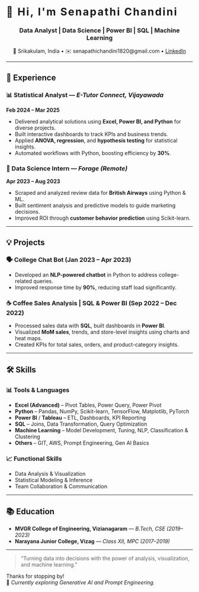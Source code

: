 

  <div class="typewriter">
    <h1>👋 Hi, I'm <strong>Senapathi Chandini</strong></h1>
  </div>

  <h3 align="center">Data Analyst | Data Science | Power BI | SQL | Machine Learning</h3>
</p>
<p align="center">
  <style>
    .typewriter h1 {
      overflow: hidden;
      border-right: .15em solid orange;
      white-space: nowrap;
      margin: 0 auto;
      letter-spacing: .1em;
      animation: 
        typing 3.5s steps(30, end), 
        blink-caret .75s step-end infinite;
    }

    @keyframes typing {
      from { width: 0 }
      to { width: 100% }
    }

    @keyframes blink-caret {
      from, to { border-color: transparent }
      50% { border-color: orange; }
    }
  </style>

<p align="center">
  📍 Srikakulam, India • ✉️ senapathichandini1820@gmail.com • 
  <a href="https://www.linkedin.com/in/senapathi-chandini" target="_blank">LinkedIn</a>
</p>

---

## 💼 Experience

### 📊 Statistical Analyst — *E-Tutor Connect, Vijayawada*  
**Feb 2024 – Mar 2025**  
- Delivered analytical solutions using **Excel, Power BI, and Python** for diverse projects.  
- Built interactive dashboards to track KPIs and business trends.  
- Applied **ANOVA, regression**, and **hypothesis testing** for statistical insights.  
- Automated workflows with Python, boosting efficiency by **30%**.

### 🧠 Data Science Intern — *Forage (Remote)*  
**Apr 2023 – Aug 2023**  
- Scraped and analyzed review data for **British Airways** using Python & ML.  
- Built sentiment analysis and predictive models to guide marketing decisions.  
- Improved ROI through **customer behavior prediction** using Scikit-learn.

---

## 💡 Projects

### 🗣️ **College Chat Bot** (Jan 2023 – Apr 2023)  
- Developed an **NLP-powered chatbot** in Python to address college-related queries.  
- Improved response time by **90%**, reducing staff load significantly.

### ☕ **Coffee Sales Analysis | SQL & Power BI** (Sep 2022 – Dec 2022)  
- Processed sales data with **SQL**, built dashboards in **Power BI**.  
- Visualized **MoM sales**, trends, and store-level insights using charts and heat maps.  
- Created KPIs for total sales, orders, and product-category insights.

---

## 🛠️ Skills

### 📊 Tools & Languages  
- **Excel (Advanced)** – Pivot Tables, Power Query, Power Pivot  
- **Python** – Pandas, NumPy, Scikit-learn, TensorFlow, Matplotlib, PyTorch  
- **Power BI** / **Tableau** – ETL, Dashboards, KPI Reporting  
- **SQL** – Joins, Data Transformation, Query Optimization  
- **Machine Learning** – Model Development, Tuning, NLP, Classification & Clustering  
- **Others** – GIT, AWS, Prompt Engineering, Gen AI Basics

### 📈 Functional Skills  
- Data Analysis & Visualization  
- Statistical Modeling & Inference  
- Team Collaboration & Communication  

---

## 📚 Education

- **MVGR College of Engineering, Vizianagaram** — *B.Tech, CSE (2019–2023)*  
- **Narayana Junior College, Vizag** — *Class XII, MPC (2017–2019)*

---

> “Turning data into decisions with the power of analysis, visualization, and machine learning.”

Thanks for stopping by!  
🌱 *Currently exploring Generative AI and Prompt Engineering.*
